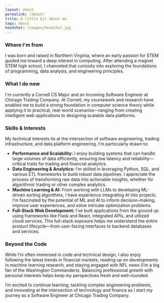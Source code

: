 ```yaml
---
layout: about
permalink: /about/
title: A little bit about me.
tags: about
headshot: /images/headshot.jpg
---
```


### Where I'm from

I was born and raised in Northern Virginia, where an early passion for STEM guided me toward a deep interest in computing. After attending a magnet STEM high school, I channeled that curiosity into exploring the foundations of programming, data analysis, and engineering principles.

### What I do now

I'm currently a Cornell CS Major and an Incoming Software Engineer at Chicago Trading Company. At Cornell, my coursework and research have enabled me to build a strong foundation in computer science theory while applying it to practical, real-world scenarios—ranging from creating intelligent web applications to designing scalable data platforms.

### Skills & Interests

My technical interests lie at the intersection of software engineering, trading infrastructure, and data platform engineering. I’m particularly drawn to:

- **Performance and Scalability:** I enjoy building systems that can handle large volumes of data efficiently, ensuring low latency and reliability—critical traits for trading and financial analytics.
- **Data Engineering & Analytics:** I’m skilled in leveraging Python, SQL, and various ETL frameworks to build robust data pipelines. I appreciate the process of transforming raw data into actionable insights, whether for algorithmic trading or other complex analytics.
- **Machine Learning & AI:** From working with LLMs to developing ML-driven sorting algorithms, I have experience integrating AI into projects. I’m fascinated by the potential of ML and AI to inform decision-making, improve user experiences, and solve intricate optimization problems.
- **Full-Stack Web Development:** I’ve built applications from the ground up using frameworks like Flask and React, integrated APIs, and utilized cloud services. This full-stack exposure helps me understand the entire product lifecycle—from user-facing interfaces to backend databases and services.

### Beyond the Code

While I’m often immersed in code and technical design, I also enjoy following the latest trends in financial markets, reading up on developments in machine learning research, and staying engaged with NFL news (I’m a big fan of the Washington Commanders). Balancing professional growth with personal interests helps keep my perspectives fresh and well-rounded.

I’m excited to continue learning, tackling complex engineering problems, and innovating at the intersection of technology and finance as I start my journey as a Software Engineer at Chicago Trading Company.
